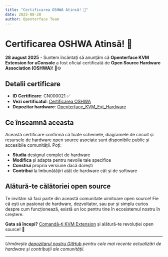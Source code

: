```yaml
---
title: "Certificarea OSHWA Atinsă! 🎉"
date: 2025-08-28
author: Openterface Team
---
```


# Certificarea OSHWA Atinsă! 🎉

**28 august 2025** - Suntem încântați să anunțăm că **Openterface KVM Extension for uConsole** a fost oficial certificată de **Open Source Hardware Association (OSHWA)**! 🤠⚙️

## Detalii certificare

- **ID Certificare**: CN000021 ✅
- **Vezi certificatul**: [Certificarea OSHWA](https://lnkd.in/gt-yvDuU)
- **Depozitar hardware**: [Openterface_KVM_Ext_Hardware](https://github.com/TechxArtisanStudio/Openterface_KVM_Ext_Hardware)

## Ce înseamnă aceasta

Această certificare confirmă că toate schemele, diagramele de circuit și resursele de hardware open source asociate sunt disponibile public și accesibile comunității. Poți:

- **Studia** designul complet de hardware
- **Modifica** și adapta pentru nevoile tale specifice  
- **Construi** propria versiune dacă dorești
- **Contribui** la îmbunătățiri atât de hardware cât și de software

## Alătură-te călătoriei open source

Te invităm să faci parte din această comunitate uimitoare open source! Fie că ești un pasionat de hardware, dezvoltator, sau pur și simplu curios despre cum funcționează, există un loc pentru tine în ecosistemul nostru în creștere.

**Gata să începi?** [Comandă-ți KVM Extension](https://shop.techxartisan.com/products/openterface-kvm-ext-for-uconsole) și alătură-te revoluției open source! 🚀

---

*Urmărește [depozitarul nostru GitHub](https://github.com/TechxArtisanStudio/Openterface_KVM_Ext_Hardware) pentru cele mai recente actualizări de hardware și contribuții ale comunității.*
